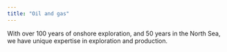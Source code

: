 ```yaml
---
title: "Oil and gas"
---
```

With over 100 years of onshore exploration, and 50 years in the North Sea, we have unique expertise in exploration and production.
